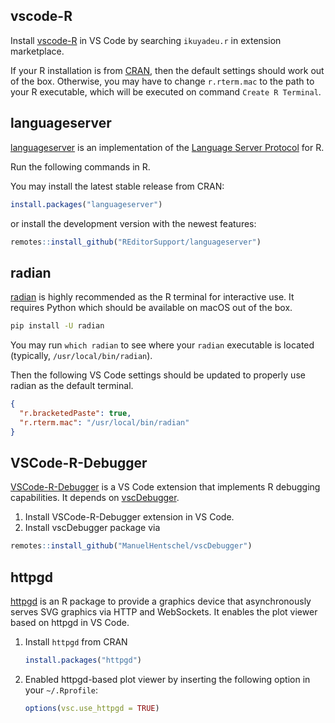 ## vscode-R

Install
[vscode-R](https://marketplace.visualstudio.com/items?itemName=Ikuyadeu.r) in VS
Code by searching `ikuyadeu.r` in extension marketplace.

If your R installation is from [CRAN](http://cran.r-project.org/mirrors.html),
then the default settings should work out of the box. Otherwise, you may have to
change `r.rterm.mac` to the path to your R executable, which will be executed on
command `Create R Terminal`.

## languageserver

[languageserver](https://github.com/REditorSupport/languageserver) is an
implementation of the
[Language Server Protocol](https://microsoft.github.io/language-server-protocol/)
for R.

Run the following commands in R.

You may install the latest stable release from CRAN:

```r
install.packages("languageserver")
```

or install the development version with the newest features:

```r
remotes::install_github("REditorSupport/languageserver")
```

## radian

[radian](https://github.com/randy3k/radian) is highly recommended as the R
terminal for interactive use. It requires Python which should be available on
macOS out of the box.

```bash
pip install -U radian
```

You may run `which radian` to see where your `radian` executable is located
(typically, `/usr/local/bin/radian`).

Then the following VS Code settings should be updated to properly use radian as
the default terminal.

```json
{
  "r.bracketedPaste": true,
  "r.rterm.mac": "/usr/local/bin/radian"
}
```

## VSCode-R-Debugger

[VSCode-R-Debugger](https://marketplace.visualstudio.com/items?itemName=RDebugger.r-debugger)
is a VS Code extension that implements R debugging capabilities. It depends on
[vscDebugger](https://github.com/ManuelHentschel/vscDebugger).

1. Install VSCode-R-Debugger extension in VS Code.
2. Install vscDebugger package via

```r
remotes::install_github("ManuelHentschel/vscDebugger")
```

## httpgd

[httpgd](https://github.com/nx10/httpgd) is an R package to provide a graphics
device that asynchronously serves SVG graphics via HTTP and WebSockets. It
enables the plot viewer based on httpgd in VS Code.

1. Install `httpgd` from CRAN

   ```r
   install.packages("httpgd")
   ```

2. Enabled httpgd-based plot viewer by inserting the following option in your
   `~/.Rprofile`:

   ```r
   options(vsc.use_httpgd = TRUE)
   ```
